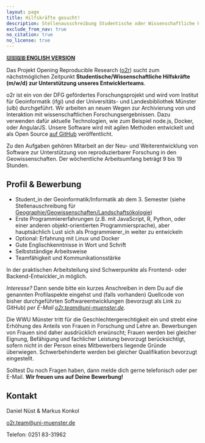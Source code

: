```yaml
---
layout: page
title: Hilfskräfte gesucht!
description: Stellenausschreibung Studentische oder Wissenschaftliche Hilfskraft in 'Opening Reproducible Research'
exclude_from_nav: true
no_citation: true
no_license: true
---
```


[**🇺🇸🇬🇧 ENGLISH VERSION**](/hilfskraft-en)

Das Projekt Opening Reproducible Research ([o2r](https://o2r.info)) sucht zum nächstmöglichen Zeitpunkt **Studentische/Wissenschaftliche Hilfskräfte (m/w/d) zur Unterstützung unseres Entwicklerteams**.

o2r ist ein von der DFG gefördertes Forschungsprojekt und wird vom Institut für Geoinformatik (ifgi) und der Universitäts- und Landesbibliothek Münster (ulb) durchgeführt.
Wir arbeiten an neuen Wegen zur Archivierung von und Interaktion mit wissenschaftlichen Forschungsergebnissen.
Dazu verwenden dafür aktuelle Technologien, wie zum Beispiel node.js, Docker, oder AngularJS.
Unsere Software wird mit agilen Methoden entwickelt und als Open Source [auf GitHub](https://github.com/o2r-project) veröffentlicht.

Zu den Aufgaben gehören Mitarbeit an der Neu- und Weiterentwicklung von Software zur Unterstützung von reproduzierbarer Forschung in den Geowissenschaften.
Der wöchentliche Arbeitsumfang beträgt 9 bis 19 Stunden.

## Profil & Bewerbung

- Student_in der Geoinformatik/Informatik ab dem 3. Semester (siehe Stellenauschreibung für [Geographie/Geowissenschaften/Landschaftsökologie](../hilfskraft-geolok))
- Erste Programmiererfahrungen (z.B. mit JavaScript, R, Python, oder einer anderen objekt-orientierten Programmiersprache), aber hauptsächlich Lust sich als Programmierer_in weiter zu entwickeln
- Optional: Erfahrung mit Linux und Docker
- Gute Englischkenntnisse in Wort und Schrift
- Selbstständige Arbeitsweise
- Teamfähigkeit und Kommunikationsstärke

In der praktischen Arbeitsteilung sind Schwerpunkte als Frontend- oder Backend-Entwickler_in möglich.

_Interesse?_
Dann sende bitte ein kurzes Anschreiben in dem Du auf die genannten Profilaspekte eingehst und (falls vorhanden) Quellcode von bisher durchgeführten Softwareentwicklungen (bevorzugt als Link zu GitHub) _per E-Mail [o2r.team@uni-muenster.de](mailto:o2r.team@uni-muenster.de)_.

Die WWU Münster tritt für die Geschlechtergerechtigkeit ein und strebt eine Erhöhung des Anteils von Frauen in Forschung und Lehre an.
Bewerbungen von Frauen sind daher ausdrücklich erwünscht; Frau­en werden bei gleicher Eignung, Befähigung und fachlicher Leistung bevorzugt berücksichtigt, sofern nicht in der Person eines Mitbewerbers liegende Gründe überwiegen.
Schwerbehinderte werden bei gleicher Qualifikation bevorzugt eingestellt.

Solltest Du noch Fragen haben, dann melde dich gerne telefonisch oder per E-Mail.
**Wir freuen uns auf Deine Bewerbung!**

## Kontakt

Daniel Nüst & Markus Konkol

[o2r.team@uni-muenster.de](mailto:o2r.team@uni-muenster.de)

Telefon: 0251 83-31962
